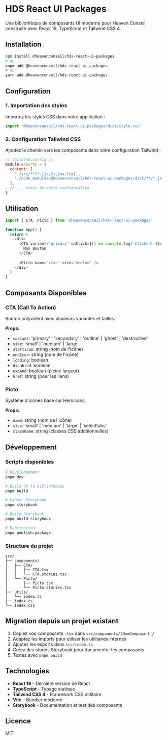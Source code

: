 # HDS React UI Packages

Une bibliothèque de composants UI moderne pour Heaven Conseil, construite avec React 19, TypeScript et Tailwind CSS 4.

## Installation

```bash
npm install @heavenconseil/hds-react-ui-packages
# ou
pnpm add @heavenconseil/hds-react-ui-packages
# ou
yarn add @heavenconseil/hds-react-ui-packages
```

## Configuration

### 1. Importation des styles

Importez les styles CSS dans votre application :

```typescript
import '@heavenconseil/hds-react-ui-packages/dist/style.css'
```

### 2. Configuration Tailwind CSS

Ajoutez le chemin vers les composants dans votre configuration Tailwind :

```javascript
// tailwind.config.js
module.exports = {
  content: [
    './src/**/*.{js,ts,jsx,tsx}',
    './node_modules/@heavenconseil/hds-react-ui-packages/dist/**/*.js'
  ],
  // ... reste de votre configuration
}
```

## Utilisation

```typescript
import { CTA, Picto } from '@heavenconseil/hds-react-ui-packages'

function App() {
  return (
    <div>
      <CTA variant="primary" onClick={() => console.log('Clicked!')}>
        Mon Bouton
      </CTA>
      
      <Picto name="star" size="medium" />
    </div>
  )
}
```

## Composants Disponibles

### CTA (Call To Action)

Bouton polyvalent avec plusieurs variantes et tailles.

**Props:**
- `variant`: 'primary' | 'secondary' | 'outline' | 'ghost' | 'destructive'
- `size`: 'small' | 'medium' | 'large'
- `startIcon`: string (nom de l'icône)
- `endIcon`: string (nom de l'icône)
- `loading`: boolean
- `disabled`: boolean
- `expand`: boolean (pleine largeur)
- `href`: string (pour les liens)

### Picto

Système d'icônes basé sur Heroicons.

**Props:**
- `name`: string (nom de l'icône)
- `size`: 'small' | 'medium' | 'large' | 'selecttabs'
- `className`: string (classes CSS additionnelles)

## Développement

### Scripts disponibles

```bash
# Développement
pnpm dev

# Build de la bibliothèque
pnpm build

# Lancer Storybook
pnpm storybook

# Build Storybook
pnpm build-storybook

# Publication
pnpm publish:package
```

### Structure du projet

```
src/
├── components/
│   ├── CTA/
│   │   ├── CTA.tsx
│   │   └── CTA.stories.tsx
│   └── Picto/
│       ├── Picto.tsx
│       └── Picto.stories.tsx
├── utils/
│   └── index.ts
├── index.ts
└── index.css
```

## Migration depuis un projet existant

1. Copiez vos composants `.tsx` dans `src/components/[NomComposant]/`
2. Adaptez les imports pour utiliser les utilitaires internes
3. Ajoutez les exports dans `src/index.ts`
4. Créez des stories Storybook pour documenter les composants
5. Testez avec `pnpm build`

## Technologies

- **React 19** - Dernière version de React
- **TypeScript** - Typage statique
- **Tailwind CSS 4** - Framework CSS utilitaire
- **Vite** - Bundler moderne
- **Storybook** - Documentation et test des composants

## Licence

MIT